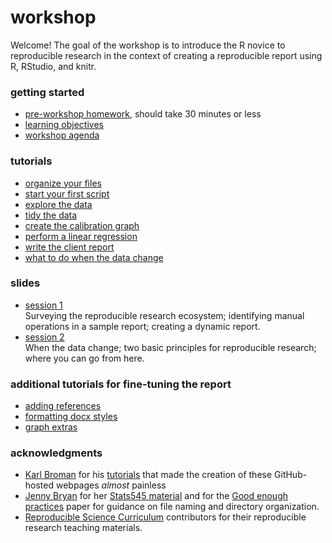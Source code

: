# workshop

Welcome! The goal of the workshop is to introduce the R novice to reproducible research in the context of creating a reproducible report using R, RStudio, and knitr.  

### getting started

- [pre-workshop homework](pages/102_pre-hw.html), should take 30 minutes or less
- [learning objectives](pages/101_objectives.html) 
- [workshop agenda](pages/103_agenda.html) 




### tutorials 

- [organize your files](pages/104_organize-files.html)
- [start your first script](pages/105_first-script.html)
- [explore the data](pages/109_explore-data.html)
- [tidy the data](pages/110_tidy-data.html)
- [create the calibration graph](pages/111_graph.html)
- [perform a linear regression](pages/112_regression.html) 
- [write the client report](pages/113_report.html) 
- [what to do when the data change](pages/117_data-change.html)

### slides 

- [session 1](slides/slides_session_01.html)  
Surveying the reproducible research ecosystem; identifying manual operations in a sample report; creating a dynamic report.  
- [session 2](slides/slides_session_02.html)  
When the data change; two basic principles for reproducible research; where you can go from here.  


### additional tutorials for fine-tuning the report

- [adding references](pages/114_reference.html)
- [formatting docx styles ](http://rmarkdown.rstudio.com/articles_docx.html)
- [graph extras](pages/116_graph-extras.html)

### acknowledgments 

- [Karl Broman](http://kbroman.org) for his  [tutorials](http://kbroman.org/pages/tutorials.html) that made the creation of these GitHub-hosted webpages *almost* painless 
- [Jenny Bryan](https://github.com/jennybc) for her [Stats545 material](http://stat545.com/) and for the
[Good enough practices](https://swcarpentry.github.io/good-enough-practices-in-scientific-computing/) paper for guidance on file naming and directory organization. 
- [Reproducible Science  Curriculum](https://github.com/Reproducible-Science-Curriculum) contributors for their reproducible research  teaching materials.
